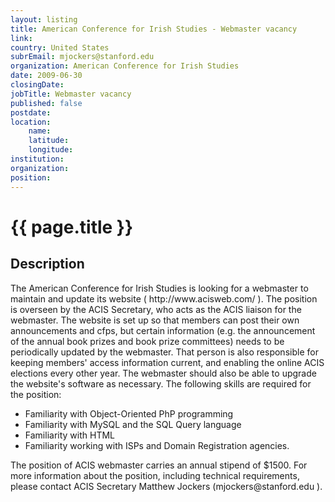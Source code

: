 ```yaml
---
layout: listing
title: American Conference for Irish Studies - Webmaster vacancy
link:
country: United States
subrEmail: mjockers@stanford.edu
organization: American Conference for Irish Studies 
date: 2009-06-30
closingDate: 
jobTitle: Webmaster vacancy
published: false
postdate:
location:
	name: 
	latitude: 
	longitude: 
institution: 
organization: 
position: 
--- 
```



# {{ page.title }}

## Description





<p>The American Conference for Irish Studies is looking for a webmaster to
maintain and update its website (
 http://www.acisweb.com/ ). The position is overseen by the ACIS
Secretary, who acts as the ACIS liaison for the webmaster. The website
is set up so that members can post their own announcements and cfps, but
certain information (e.g. the announcement of the annual book prizes and
book prize committees) needs to be periodically updated by the
webmaster. That person is also responsible for keeping members' access
information current, and enabling the online ACIS elections every other
year. The webmaster should also be able to upgrade the website's
software as necessary. The following skills are required for the position:
</p>

<ul>
<li>Familiarity with Object-Oriented PhP programming</li>
<li>Familiarity with MySQL and the SQL Query language</li>
<li>Familiarity with HTML</li>
<li>Familiarity working with ISPs and Domain Registration agencies.</li>
</ul>

<p>The position of ACIS webmaster carries an annual stipend of $1500. For
more information about the position, including technical requirements,
please contact ACIS Secretary Matthew Jockers (mjockers@stanford.edu ).</p>

